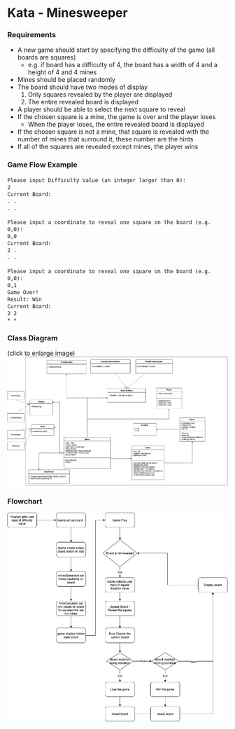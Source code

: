 # Kata - Minesweeper
### Requirements

- A new game should start by specifying the difficulty of the game (all boards are squares)
    - e.g. if board has a difficulty of 4, the board has a width of 4 and a height of 4 and 4 mines
- Mines should be placed randomly
- The board should have two modes of display
    1. Only squares revealed by the player are displayed
    2. The entire revealed board is displayed
- A player should be able to select the next square to reveal
- If the chosen square is a mine, the game is over and the player loses
  - When the player loses, the entire revealed board is displayed
- If the chosen square is not a mine, that square is revealed with the number of mines that surround it, these number are the hints
- If all of the squares are revealed except mines, the player wins
### Game Flow Example
```
Please input Difficulty Value (an integer larger than 0):
2
Current Board:
. . 
. . 

Please input a coordinate to reveal one square on the board (e.g. 0,0):
0,0
Current Board:
2 . 
. . 

Please input a coordinate to reveal one square on the board (e.g. 0,0):
0,1
Game Over!
Result: Win
Current Board:
2 2 
* * 

```
### Class Diagram
(click to enlarge image)
![class diagram](docs/Minesweeper-Final.png)

### Flowchart
![flowchart](docs/Minesweeper-Flowchart.png)
